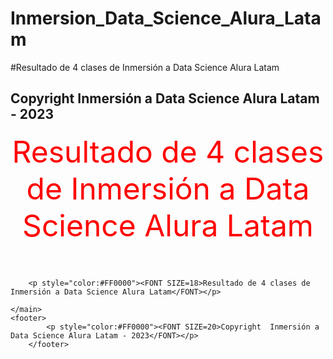 # Inmersion_Data_Science_Alura_Latam
 #Resultado de 4 clases de Inmersión a Data Science Alura Latam
 ## Copyright  Inmersión a Data Science Alura Latam - 2023
 
<!doctype html>
<html>
<head>
<meta charset="utf-8">
	<title>Inmersión a Data Science Alura Latam</title>

</head>

<body>
	<header>
	<p style="color:#FF0000"><FONT SIZE=22>Resultado de 4 clases de Inmersión a Data Science Alura Latam</FONT></p>
	</header>	
	<main>
		
		<p style="color:#FF0000"><FONT SIZE=18>Resultado de 4 clases de Inmersión a Data Science Alura Latam</FONT></p>
		
	</main>
	<footer>
			<p style="color:#FF0000"><FONT SIZE=20>Copyright  Inmersión a Data Science Alura Latam - 2023</FONT></p>
		</footer>
</body>
</html>